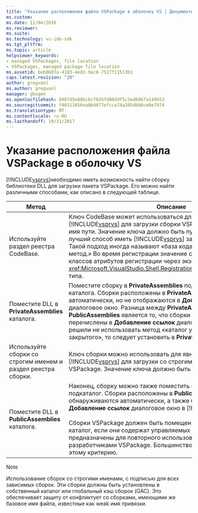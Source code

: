 ```yaml
---
title: "Указание расположения файла VSPackage в оболочку VS | Документы Microsoft"
ms.custom: 
ms.date: 11/04/2016
ms.reviewer: 
ms.suite: 
ms.technology: vs-ide-sdk
ms.tgt_pltfrm: 
ms.topic: article
helpviewer_keywords:
- managed VSPackages, file location
- VSPackages, managed package file location
ms.assetid: beb8607a-4183-4ed2-9ac8-7527f11513b1
caps.latest.revision: "20"
author: gregvanl
ms.author: gregvanl
manager: ghogen
ms.openlocfilehash: b987d5e88bcbcf02bfd80ddf5c3ed0d67a149b53
ms.sourcegitcommit: f40311056ea0b4677efcca74a285dbb0ce0e7974
ms.translationtype: MT
ms.contentlocale: ru-RU
ms.lasthandoff: 10/31/2017
---
```

# <a name="specifying-vspackage-file-location-to-the-vs-shell"></a>Указание расположения файла VSPackage в оболочку VS
[!INCLUDE[vsprvs](../../code-quality/includes/vsprvs_md.md)]необходимо иметь возможность найти сборку библиотеки DLL для загрузки пакета VSPackage. Его можно найти различными способами, как описано в следующей таблице.  
  
|Метод|Описание|  
|------------|-----------------|  
|Используйте раздел реестра CodeBase.|Ключ CodeBase может использоваться для направления [!INCLUDE[vsprvs](../../code-quality/includes/vsprvs_md.md)] для загрузки сборки VSPackage из любого полное имя пути. Значение ключа должно быть путь к библиотеке DLL. Это лучший способ иметь [!INCLUDE[vsprvs](../../code-quality/includes/vsprvs_md.md)] загрузить сборку пакета. Такой подход иногда называют «база кода и закрытого каталога метод.» Во время регистрации значение codebase передаются классов атрибутов регистрации через экземпляр <xref:Microsoft.VisualStudio.Shell.RegistrationAttribute.RegistrationContext> типа.|  
|Поместите DLL в **PrivateAssemblies** каталога.|Поместите сборку в **PrivateAssemblies** подкаталог [!INCLUDE[vsprvs](../../code-quality/includes/vsprvs_md.md)] каталога. Сборки расположены в **PrivateAssemblies** обнаруживаются автоматически, но не отображаются в **Добавление ссылок** диалоговое окно. Разница между **PrivateAssemblies** и **PublicAssemblies** является то, что сборки в **PublicAssemblies** перечислены в **Добавление ссылок**  диалоговое окно. Если вы решили не использовать метод «каталог установки базы кода и закрытого», то следует установить в **PrivateAssemblies** каталога.|  
|Используйте сборки со строгим именем и раздел реестра сборки.|Ключ сборки можно использовать для явного перенаправления [!INCLUDE[vsprvs](../../code-quality/includes/vsprvs_md.md)] для загрузки со строгим именем сборки VSPackage. Значение ключа должно быть строгое имя сборки.|  
|Поместите DLL в **PublicAssemblies** каталога.|Наконец, сборку можно также поместить в **PublicAssemblies** подкаталог. Сборки расположены в **PublicAssemblies** обнаруживаются автоматически, а также будут отображаться в **Добавление ссылок** диалоговое окно в [!INCLUDE[vsprvs](../../code-quality/includes/vsprvs_md.md)].<br /><br /> Сборки VSPackage должен быть помещен только в **PublicAssemblies** каталог, если они содержат управляемых компонентов, которые предназначены для повторного использования другими разработчиками VSPackage. Большинство сборок не соответствуют этому критерию.|  
  
> [!NOTE]
>  Использование сборок со строгими именами, с подписью для всех зависимых сборок. Эти сборки должны быть установлены в собственный каталог или глобальный кэш сборок (GAC). Это обеспечивает защиту от конфликтует со сборками, имеющими же базовое имя файла, известные как weak имя привязки.